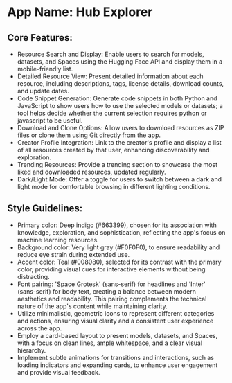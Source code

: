 # **App Name**: Hub Explorer

## Core Features:

- Resource Search and Display: Enable users to search for models, datasets, and Spaces using the Hugging Face API and display them in a mobile-friendly list.
- Detailed Resource View: Present detailed information about each resource, including descriptions, tags, license details, download counts, and update dates.
- Code Snippet Generation: Generate code snippets in both Python and JavaScript to show users how to use the selected models or datasets; a tool helps decide whether the current selection requires python or javascript to be useful.
- Download and Clone Options: Allow users to download resources as ZIP files or clone them using Git directly from the app.
- Creator Profile Integration: Link to the creator's profile and display a list of all resources created by that user, enhancing discoverability and exploration.
- Trending Resources: Provide a trending section to showcase the most liked and downloaded resources, updated regularly.
- Dark/Light Mode: Offer a toggle for users to switch between a dark and light mode for comfortable browsing in different lighting conditions.

## Style Guidelines:

- Primary color: Deep indigo (#663399), chosen for its association with knowledge, exploration, and sophistication, reflecting the app's focus on machine learning resources.
- Background color: Very light gray (#F0F0F0), to ensure readability and reduce eye strain during extended use.
- Accent color: Teal (#008080), selected for its contrast with the primary color, providing visual cues for interactive elements without being distracting.
- Font pairing: 'Space Grotesk' (sans-serif) for headlines and 'Inter' (sans-serif) for body text, creating a balance between modern aesthetics and readability. This pairing complements the technical nature of the app's content while maintaining clarity.
- Utilize minimalistic, geometric icons to represent different categories and actions, ensuring visual clarity and a consistent user experience across the app.
- Employ a card-based layout to present models, datasets, and Spaces, with a focus on clean lines, ample whitespace, and a clear visual hierarchy.
- Implement subtle animations for transitions and interactions, such as loading indicators and expanding cards, to enhance user engagement and provide visual feedback.